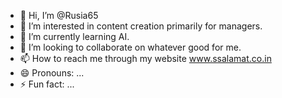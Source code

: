 - 👋 Hi, I’m @Rusia65
- 👀 I’m interested in content creation primarily for managers.
- 🌱 I’m currently learning AI.
- 💞️ I’m looking to collaborate on whatever good for me.
- 📫 How to reach me through my website   www.ssalamat.co.in 
- 😄 Pronouns: ...
- ⚡ Fun fact: ...

<!---
Rusia65/Rusia65 is a ✨ special ✨ repository because its `README.md` (this file) appears on your GitHub profile.
You can click the Preview link to take a look at your changes.
--->

